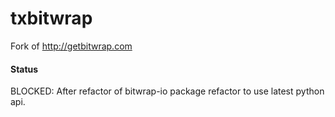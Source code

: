 # txbitwrap

Fork of http://getbitwrap.com

#### Status
BLOCKED:
After refactor of bitwrap-io package refactor to use latest python api.
